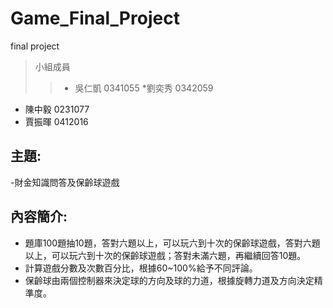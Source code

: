 # Game_Final_Project
final project
> 小組成員
>>* 吳仁凱 0341055
 *劉奕秀 0342059
* 陳中毅 0231077
* 賈振暉 0412016

## 主題:
-財金知識問答及保齡球遊戲

## 內容簡介:
- 題庫100題抽10題，答對六題以上，可以玩六到十次的保齡球遊戲，答對六題以上，可以玩六到十次的保齡球遊戲；答對未滿六題，再繼續回答10題。
- 計算遊戲分數及次數百分比，根據60~100%給予不同評論。
- 保齡球由兩個控制器來決定球的方向及球的力道，根據旋轉力道及方向決定精準度。
